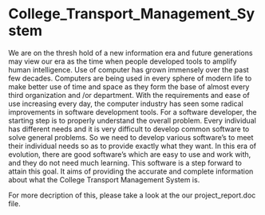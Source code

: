 # College_Transport_Management_System

We are on the thresh hold of a new information era and future generations may view our era as the time when people developed tools to amplify human intelligence. Use of computer has grown immensely over the past few decades. Computers are being used in every sphere of modern life to make better use of time and space as they form the base of almost every third organization and /or department. With the requirements and ease of use increasing every day, the computer industry has seen some radical improvements in software development tools.
For a software developer, the starting step is to properly understand the overall problem. Every individual has different needs and it is very difficult to develop common software to solve general problems. So we need to develop various software’s to meet their individual needs so as to provide exactly what they want. In this era of evolution, there are good software’s which are easy to use and work with, and they do not need much learning. This software is a step forward to attain this goal. It aims of providing the accurate and
complete information about what the College Transport Management System is.

For more decription of this, please take a look at the our project_report.doc file.
